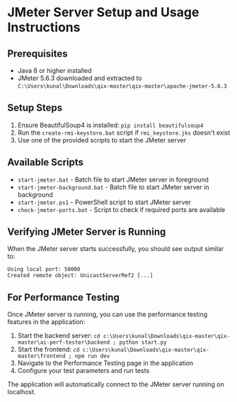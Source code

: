 # JMeter Server Setup and Usage Instructions

## Prerequisites
- Java 8 or higher installed
- JMeter 5.6.3 downloaded and extracted to `C:\Users\kunal\Downloads\qix-master\qix-master\apache-jmeter-5.6.3`

## Setup Steps
1. Ensure BeautifulSoup4 is installed: `pip install beautifulsoup4`
2. Run the `create-rmi-keystore.bat` script if `rmi_keystore.jks` doesn't exist
3. Use one of the provided scripts to start the JMeter server

## Available Scripts
- `start-jmeter.bat` - Batch file to start JMeter server in foreground
- `start-jmeter-background.bat` - Batch file to start JMeter server in background
- `start-jmeter.ps1` - PowerShell script to start JMeter server
- `check-jmeter-ports.bat` - Script to check if required ports are available

## Verifying JMeter Server is Running
When the JMeter server starts successfully, you should see output similar to:
```
Using local port: 50000
Created remote object: UnicastServerRef2 [...]
```

## For Performance Testing
Once JMeter server is running, you can use the performance testing features in the application:
1. Start the backend server: `cd c:\Users\kunal\Downloads\qix-master\qix-master\ai-perf-tester\backend ; python start.py`
2. Start the frontend: `cd c:\Users\kunal\Downloads\qix-master\qix-master\frontend ; npm run dev`
3. Navigate to the Performance Testing page in the application
4. Configure your test parameters and run tests

The application will automatically connect to the JMeter server running on localhost.